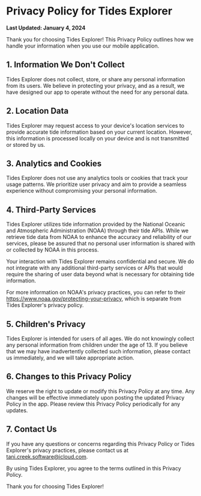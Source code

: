 # Privacy Policy for Tides Explorer

**Last Updated: January 4, 2024**

Thank you for choosing Tides Explorer! This Privacy Policy outlines how we handle your information when you use our mobile application.

## 1. Information We Don't Collect

Tides Explorer does not collect, store, or share any personal information from its users. We believe in protecting your privacy, and as a result, we have designed our app to operate without the need for any personal data.

## 2. Location Data

Tides Explorer may request access to your device's location services to provide accurate tide information based on your current location. However, this information is processed locally on your device and is not transmitted or stored by us.

## 3. Analytics and Cookies

Tides Explorer does not use any analytics tools or cookies that track your usage patterns. We prioritize user privacy and aim to provide a seamless experience without compromising your personal information.

## 4. Third-Party Services

Tides Explorer utilizes tide information provided by the National Oceanic and Atmospheric Administration (NOAA) through their tide APIs. While we retrieve tide data from NOAA to enhance the accuracy and reliability of our services, please be assured that no personal user information is shared with or collected by NOAA in this process.

Your interaction with Tides Explorer remains confidential and secure. We do not integrate with any additional third-party services or APIs that would require the sharing of user data beyond what is necessary for obtaining tide information.

For more information on NOAA's privacy practices, you can refer to their https://www.noaa.gov/protecting-your-privacy, which is separate from Tides Explorer's privacy policy.

## 5. Children's Privacy

Tides Explorer is intended for users of all ages. We do not knowingly collect any personal information from children under the age of 13. If you believe that we may have inadvertently collected such information, please contact us immediately, and we will take appropriate action.

## 6. Changes to this Privacy Policy

We reserve the right to update or modify this Privacy Policy at any time. Any changes will be effective immediately upon posting the updated Privacy Policy in the app. Please review this Privacy Policy periodically for any updates.

## 7. Contact Us

If you have any questions or concerns regarding this Privacy Policy or Tides Explorer's privacy practices, please contact us at tani.creek.software@icloud.com.

By using Tides Explorer, you agree to the terms outlined in this Privacy Policy.

Thank you for choosing Tides Explorer!
